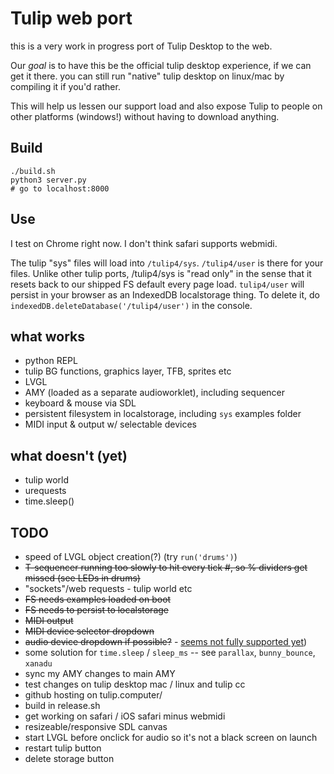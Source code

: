 # Tulip web port

this is a very work in progress port of Tulip Desktop to the web. 

Our _goal_ is to have this be the official tulip desktop experience, if we can get it there. you can still run "native" tulip desktop on linux/mac by compiling it if you'd rather. 

This will help us lessen our support load and also expose Tulip to people on other platforms (windows!) without having to download anything. 

## Build

```
./build.sh
python3 server.py
# go to localhost:8000 
```

## Use

I test on Chrome right now. I don't think safari supports webmidi.

The tulip "sys" files will load into `/tulip4/sys`. `/tulip4/user` is there for your files. Unlike other tulip ports, /tulip4/sys is "read only" in the sense that it resets back to our shipped FS default every page load. `tulip4/user` will persist in your browser as an IndexedDB localstorage thing. To delete it, do `indexedDB.deleteDatabase('/tulip4/user')` in the console.


## what works
 - python REPL
 - tulip BG functions, graphics layer, TFB, sprites etc
 - LVGL
 - AMY (loaded as a separate audioworklet), including sequencer
 - keyboard & mouse via SDL
 - persistent filesystem in localstorage, including `sys` examples folder
 - MIDI input & output w/ selectable devices

## what doesn't (yet)
 - tulip world
 - urequests
 - time.sleep() 

## TODO
 - speed of LVGL object creation(?) (try `run('drums')`)
 - ~~T-sequencer running too slowly to hit every tick #, so % dividers get missed (see LEDs in drums)~~
 - "sockets"/web requests - tulip world etc
 - ~~FS needs examples loaded on boot~~
 - ~~FS needs to persist to localstorage~~
 - ~~MIDI output~~
 - ~~MIDI device selector dropdown~~
 - ~~audio device dropdown if possible?~~ - [seems not fully supported yet](https://developer.mozilla.org/en-US/docs/Web/API/Audio_Output_Devices_API#browser_compatibility))
 - some solution for `time.sleep` / `sleep_ms` -- see `parallax`, `bunny_bounce`, `xanadu`
 - sync my AMY changes to main AMY 
 - test changes on tulip desktop mac / linux and tulip cc
 - github hosting on tulip.computer/
 - build in release.sh 
 - get working on safari / iOS safari minus webmidi 
 - resizeable/responsive SDL canvas 
 - start LVGL before onclick for audio so it's not a black screen on launch
 - restart tulip button
 - delete storage button

